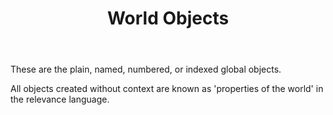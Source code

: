 ﻿---
title: World Objects
---

These are the plain, named, numbered, or indexed global objects. <!--This list is the subset of World objects that return primitive types, such as string, integer, boolean and time.-->

All objects created without context are known as 'properties of the world' in the relevance language.


